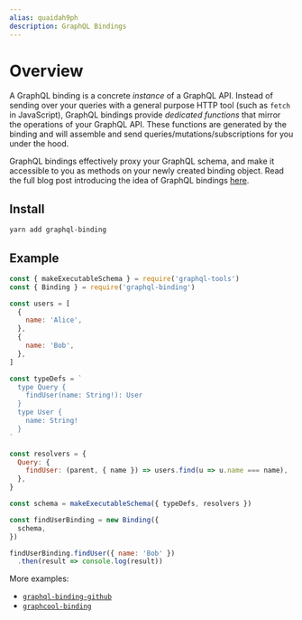 ```yaml
---
alias: quaidah9ph
description: GraphQL Bindings
---
```


# Overview

A GraphQL binding is a concrete _instance_ of a GraphQL API. Instead of sending over your queries with a general purpose HTTP tool (such as `fetch` in JavaScript), GraphQL bindings provide _dedicated functions_ that mirror the operations of your GraphQL API. These functions are generated by the binding and will assemble and send queries/mutations/subscriptions for you under the hood.

GraphQL bindings effectively proxy your GraphQL schema, and make it accessible to you as methods on your newly created binding object. Read the full blog post introducing the idea of GraphQL bindings [here](https://medium.com/@graphcool/reusing-composing-graphql-apis-with-graphql-bindings-80a4aa37cff5).

## Install

```sh
yarn add graphql-binding
```

## Example

```js
const { makeExecutableSchema } = require('graphql-tools')
const { Binding } = require('graphql-binding')

const users = [
  {
    name: 'Alice',
  },
  {
    name: 'Bob',
  },
]

const typeDefs = `
  type Query {
    findUser(name: String!): User
  }
  type User {
    name: String!
  }
`

const resolvers = {
  Query: {
    findUser: (parent, { name }) => users.find(u => u.name === name),
  },
}

const schema = makeExecutableSchema({ typeDefs, resolvers })

const findUserBinding = new Binding({
  schema,
})

findUserBinding.findUser({ name: 'Bob' })
  .then(result => console.log(result))
```

More examples:

- [`graphql-binding-github`](https://github.com/graphcool/graphql-binding-github)
- [`graphcool-binding`](https://github.com/graphcool/graphcool-binding)